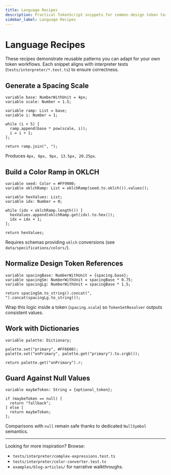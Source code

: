 ```yaml
---
title: Language Recipes
description: Practical TokenScript snippets for common design token tasks.
sidebar_label: Language Recipes
---
```


# Language Recipes

These recipes demonstrate reusable patterns you can adapt for your own token workflows. Each snippet aligns with interpreter tests (`tests/interpreter/*.test.ts`) to ensure correctness.

## Generate a Spacing Scale

```tokenscript
variable base: NumberWithUnit = 4px;
variable scale: Number = 1.5;

variable ramp: List = base;
variable i: Number = 1;

while (i < 5) [
  ramp.append(base * pow(scale, i));
  i = i + 1;
];

return ramp.join(", ");
```

Produces `4px, 6px, 9px, 13.5px, 20.25px`.

## Build a Color Ramp in OKLCH

```tokenscript
variable seed: Color = #FF9900;
variable oklchRamp: List = oklchRamp(seed.to.oklch()).values();

variable hexValues: List;
variable idx: Number = 0;

while (idx < oklchRamp.length()) [
  hexValues.append(oklchRamp.get(idx).to.hex());
  idx = idx + 1;
];

return hexValues;
```

Requires schemas providing `oklch` conversions (see `data/specifications/colors/`).

## Normalize Design Token References

```tokenscript
variable spacingBase: NumberWithUnit = {spacing.base};
variable spacingSm: NumberWithUnit = spacingBase * 0.75;
variable spacingLg: NumberWithUnit = spacingBase * 1.5;

return spacingSm.to_string().concat(", ").concat(spacingLg.to_string());
```

Wrap this logic inside a token (`spacing.scale`) so `TokenSetResolver` outputs consistent values.

## Work with Dictionaries

```tokenscript
variable palette: Dictionary;

palette.set("primary", #FF6600);
palette.set("onPrimary", palette.get("primary").to.srgb());

return palette.get("onPrimary").r;
```

## Guard Against Null Values

```tokenscript
variable maybeToken: String = {optional_token};

if (maybeToken == null) [
  return "fallback";
] else [
  return maybeToken;
];
```

Comparisons with `null` remain safe thanks to dedicated `NullSymbol` semantics.

---

Looking for more inspiration? Browse:

- `tests/interpreter/complex-expressions.test.ts`
- `tests/interpreter/color-converter.test.ts`
- `examples/blog-articles/` for narrative walkthroughs.
